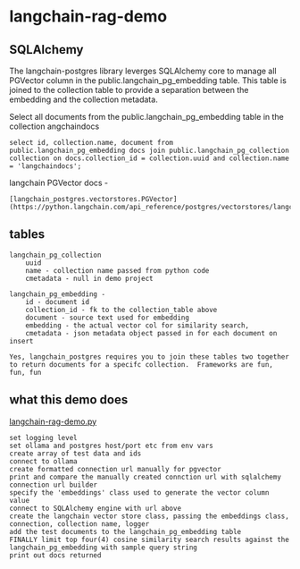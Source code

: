 # langchain-rag-demo

## SQLAlchemy 

The langchain-postgres library leverges SQLAlchemy core to manage all PGVector column in the public.langchain_pg_embedding table. This table is joined to the collection table to provide a separation between the embedding and the collection metadata.

Select all documents from the public.langchain_pg_embedding table in the collection angchaindocs

    select id, collection.name, document from public.langchain_pg_embedding docs join public.langchain_pg_collection collection on docs.collection_id = collection.uuid and collection.name = 'langchaindocs';

langchain PGVector docs -

    [langchain_postgres.vectorstores.PGVector](https://python.langchain.com/api_reference/postgres/vectorstores/langchain_postgres.vectorstores.PGVector.html#langchain_postgres.vectorstores.PGVector)

## tables

    langchain_pg_collection 
        uuid 
        name - collection name passed from python code
        cmetadata - null in demo project

    langchain_pg_embedding - 
        id - document id
        collection_id - fk to the collection_table above
        document - source text used for embedding
        embedding - the actual vector col for similarity search, 
        cmetadata - json metadata object passed in for each document on insert

    Yes, langchain_postgres requires you to join these tables two together to return documents for a specifc collection.  Frameworks are fun, fun, fun

## what this demo does

[langchain-rag-demo.py](langchain-rag-demo.py)

    set logging level
    set ollama and postgres host/port etc from env vars
    create array of test data and ids
    connect to ollama
    create formatted connection url manually for pgvector
    print and compare the manually created connction url with sqlalchemy connection url builder
    specify the 'embeddings' class used to generate the vector column value
    connect to SQLAlchemy engine with url above
    create the langchain vector store class, passing the embeddings class, connection, collection name, logger
    add the test documents to the langchain_pg_embedding table
    FINALLY limit top four(4) cosine similarity search results against the langchain_pg_embedding with sample query string
    print out docs returned
